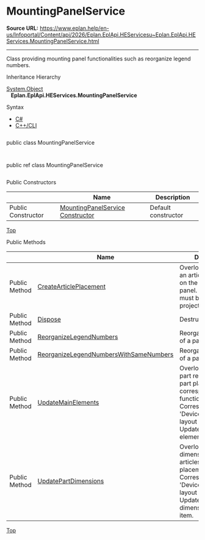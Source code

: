 # MountingPanelService

**Source URL:** https://www.eplan.help/en-us/Infoportal/Content/api/2026/Eplan.EplApi.HEServicesu~Eplan.EplApi.HEServices.MountingPanelService.html

---

Class providing mounting panel functionalities such as reorganize legend numbers.

Inheritance Hierarchy

[System.Object](#)  
   **Eplan.EplApi.HEServices.MountingPanelService**

Syntax

- [C#](#i-syntax-CS)
- [C++/CLI](#i-syntax-CPP2005)

```
```
public class MountingPanelService
```
```

```
```
public ref class MountingPanelService
```
```



Public Constructors

|  | Name | Description |
| --- | --- | --- |
| Public Constructor | [MountingPanelService Constructor](Eplan.EplApi.HEServicesu~Eplan.EplApi.HEServices.MountingPanelService~_ctor.html) | Default constructor |

[Top](#top)




Public Methods

|  | Name | Description |
| --- | --- | --- |
| Public Method | [CreateArticlePlacement](Eplan.EplApi.HEServicesu~Eplan.EplApi.HEServices.MountingPanelService~CreateArticlePlacement.html) | Overloaded. Produces an article placement on the mounting panel. The article must be in the project's database. |
| Public Method | [Dispose](Eplan.EplApi.HEServicesu~Eplan.EplApi.HEServices.MountingPanelService~Dispose().html) | Destructor |
| Public Method | [ReorganizeLegendNumbers](Eplan.EplApi.HEServicesu~Eplan.EplApi.HEServices.MountingPanelService~ReorganizeLegendNumbers.html) | Reorganize legend Ids of a panel layout. |
| Public Method | [ReorganizeLegendNumbersWithSameNumbers](Eplan.EplApi.HEServicesu~Eplan.EplApi.HEServices.MountingPanelService~ReorganizeLegendNumbersWithSameNumbers.html) | Reorganize legend Ids of a panel layout. |
| Public Method | [UpdateMainElements](Eplan.EplApi.HEServicesu~Eplan.EplApi.HEServices.MountingPanelService~UpdateMainElements.html) | Overloaded. Transfers part references of a part placement to the corresponding main function. Corresponds to the 'Devices -> 2D panel layout -> Navigator -> Update main elements' ribbon item. |
| Public Method | [UpdatePartDimensions](Eplan.EplApi.HEServicesu~Eplan.EplApi.HEServices.MountingPanelService~UpdatePartDimensions.html) | Overloaded. Transfers dimensions from articles to article placements. Corresponds to the 'Devices -> 2D panel layout -> Navigator -> Update part dimensions' ribbon item. |

[Top](#top)
